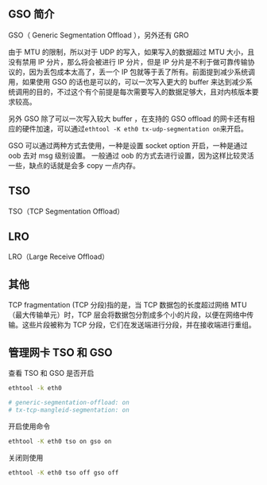 ## GSO 简介

GSO（ Generic Segmentation Offload ），另外还有 GRO

由于 MTU 的限制，所以对于 UDP 的写入，如果写入的数据超过 MTU 大小，且没有禁用 IP 分片，那么将会被进行 IP 分片，但是 IP 分片是不利于做可靠传输协议的，因为丢包成本太高了，丢一个 IP 包就等于丢了所有。前面提到减少系统调用，如果使用 GSO 的话也是可以的，可以一次写入更大的 buffer 来达到减少系统调用的目的，不过这个有个前提是每次需要写入的数据足够大，且对内核版本要求较高。

另外 GSO 除了可以一次写入较大 buffer ，在支持的 GSO offload 的网卡还有相应的硬件加速，可以通过`ethtool -K eth0 tx-udp-segmentation on`来开启。

GSO 可以通过两种方式去使用，一种是设置 socket option 开启，一种是通过 oob 去对 msg 级别设置。 一般通过 oob 的方式去进行设置，因为这样比较灵活一些，缺点的话就是会多 copy 一点内存。

## TSO

TSO（TCP Segmentation Offload）

## LRO

LRO（Large Receive Offload）

## 其他

TCP fragmentation (TCP 分段)指的是，当 TCP 数据包的长度超过网络 MTU（最大传输单元）时，TCP 层会将数据包分割成多个小的片段，以便在网络中传输。这些片段被称为 TCP 分段，它们在发送端进行分段，并在接收端进行重组。

## 管理网卡 TSO 和 GSO

查看 TSO 和 GSO 是否开启

```bash
ethtool -k eth0

# generic-segmentation-offload: on
# tx-tcp-mangleid-segmentation: on
```

开启使用命令

```bash
ethtool -K eth0 tso on gso on
```

关闭则使用

```bash
ethtool -K eth0 tso off gso off
```

